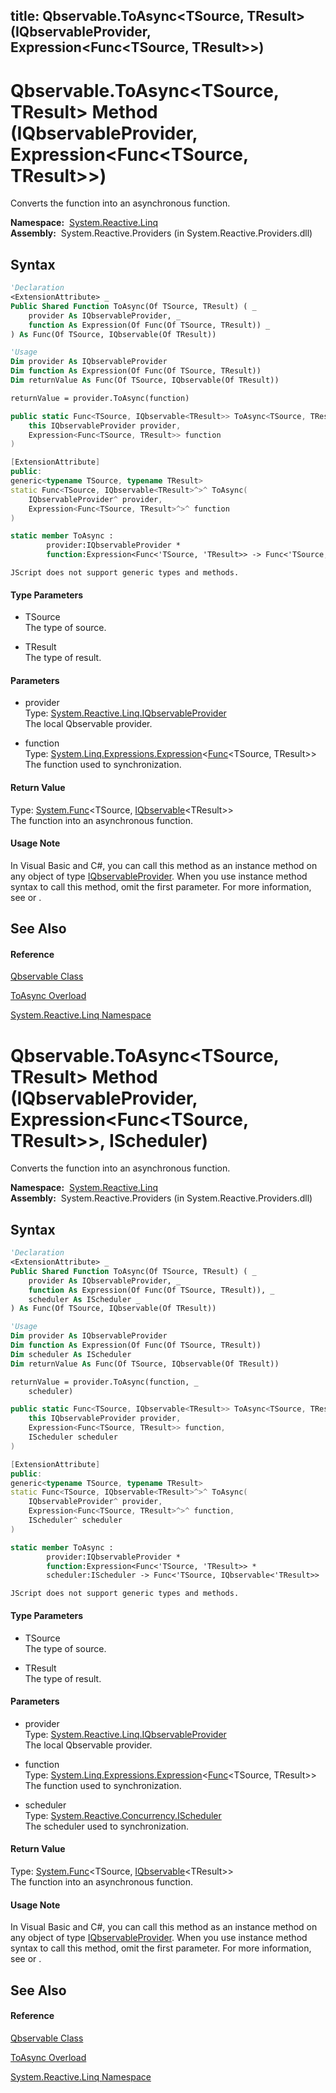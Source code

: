 title: Qbservable.ToAsync<TSource, TResult>(IQbservableProvider, Expression<Func<TSource, TResult>>)
---
# Qbservable.ToAsync\<TSource, TResult\> Method (IQbservableProvider, Expression\<Func\<TSource, TResult\>\>)

Converts the function into an asynchronous function.

**Namespace:**  [System.Reactive.Linq](System.Reactive.Linq/System.Reactive.Linq)  
**Assembly:**  System.Reactive.Providers (in System.Reactive.Providers.dll)

## Syntax

```vb
'Declaration
<ExtensionAttribute> _
Public Shared Function ToAsync(Of TSource, TResult) ( _
    provider As IQbservableProvider, _
    function As Expression(Of Func(Of TSource, TResult)) _
) As Func(Of TSource, IQbservable(Of TResult))
```

```vb
'Usage
Dim provider As IQbservableProvider
Dim function As Expression(Of Func(Of TSource, TResult))
Dim returnValue As Func(Of TSource, IQbservable(Of TResult))

returnValue = provider.ToAsync(function)
```

```csharp
public static Func<TSource, IQbservable<TResult>> ToAsync<TSource, TResult>(
    this IQbservableProvider provider,
    Expression<Func<TSource, TResult>> function
)
```

```c++
[ExtensionAttribute]
public:
generic<typename TSource, typename TResult>
static Func<TSource, IQbservable<TResult>^>^ ToAsync(
    IQbservableProvider^ provider, 
    Expression<Func<TSource, TResult>^>^ function
)
```

```fsharp
static member ToAsync : 
        provider:IQbservableProvider * 
        function:Expression<Func<'TSource, 'TResult>> -> Func<'TSource, IQbservable<'TResult>> 
```

```jscript
JScript does not support generic types and methods.
```

#### Type Parameters

- TSource  
  The type of source.

- TResult  
  The type of result.

#### Parameters

- provider  
  Type: [System.Reactive.Linq.IQbservableProvider](IQbservableProvider/IQbservableProvider)  
  The local Qbservable provider.

- function  
  Type: [System.Linq.Expressions.Expression](https://msdn.microsoft.com/en-us/library/Bb335710)\<[Func](https://msdn.microsoft.com/en-us/library/Bb549151)\<TSource, TResult\>\>  
  The function used to synchronization.

#### Return Value

Type: [System.Func](https://msdn.microsoft.com/en-us/library/Bb549151)\<TSource, [IQbservable](IQbservable/IQbservable(TSource))\<TResult\>\>  
The function into an asynchronous function.

#### Usage Note

In Visual Basic and C\#, you can call this method as an instance method on any object of type [IQbservableProvider](IQbservableProvider/IQbservableProvider). When you use instance method syntax to call this method, omit the first parameter. For more information, see [](https://msdn.microsoft.com/en-us/library/Bb384936) or [](https://msdn.microsoft.com/en-us/library/Bb383977).

## See Also

#### Reference

[Qbservable Class](Qbservable/Qbservable)

[ToAsync Overload](ToAsync/Qbservable.ToAsync)

[System.Reactive.Linq Namespace](System.Reactive.Linq/System.Reactive.Linq)

# Qbservable.ToAsync\<TSource, TResult\> Method (IQbservableProvider, Expression\<Func\<TSource, TResult\>\>, IScheduler)

Converts the function into an asynchronous function.

**Namespace:**  [System.Reactive.Linq](System.Reactive.Linq/System.Reactive.Linq)  
**Assembly:**  System.Reactive.Providers (in System.Reactive.Providers.dll)

## Syntax

```vb
'Declaration
<ExtensionAttribute> _
Public Shared Function ToAsync(Of TSource, TResult) ( _
    provider As IQbservableProvider, _
    function As Expression(Of Func(Of TSource, TResult)), _
    scheduler As IScheduler _
) As Func(Of TSource, IQbservable(Of TResult))
```

```vb
'Usage
Dim provider As IQbservableProvider
Dim function As Expression(Of Func(Of TSource, TResult))
Dim scheduler As IScheduler
Dim returnValue As Func(Of TSource, IQbservable(Of TResult))

returnValue = provider.ToAsync(function, _
    scheduler)
```

```csharp
public static Func<TSource, IQbservable<TResult>> ToAsync<TSource, TResult>(
    this IQbservableProvider provider,
    Expression<Func<TSource, TResult>> function,
    IScheduler scheduler
)
```

```c++
[ExtensionAttribute]
public:
generic<typename TSource, typename TResult>
static Func<TSource, IQbservable<TResult>^>^ ToAsync(
    IQbservableProvider^ provider, 
    Expression<Func<TSource, TResult>^>^ function, 
    IScheduler^ scheduler
)
```

```fsharp
static member ToAsync : 
        provider:IQbservableProvider * 
        function:Expression<Func<'TSource, 'TResult>> * 
        scheduler:IScheduler -> Func<'TSource, IQbservable<'TResult>> 
```

```jscript
JScript does not support generic types and methods.
```

#### Type Parameters

- TSource  
  The type of source.

- TResult  
  The type of result.

#### Parameters

- provider  
  Type: [System.Reactive.Linq.IQbservableProvider](IQbservableProvider/IQbservableProvider)  
  The local Qbservable provider.

- function  
  Type: [System.Linq.Expressions.Expression](https://msdn.microsoft.com/en-us/library/Bb335710)\<[Func](https://msdn.microsoft.com/en-us/library/Bb549151)\<TSource, TResult\>\>  
  The function used to synchronization.

- scheduler  
  Type: [System.Reactive.Concurrency.IScheduler](IScheduler/IScheduler)  
  The scheduler used to synchronization.

#### Return Value

Type: [System.Func](https://msdn.microsoft.com/en-us/library/Bb549151)\<TSource, [IQbservable](IQbservable/IQbservable(TSource))\<TResult\>\>  
The function into an asynchronous function.

#### Usage Note

In Visual Basic and C\#, you can call this method as an instance method on any object of type [IQbservableProvider](IQbservableProvider/IQbservableProvider). When you use instance method syntax to call this method, omit the first parameter. For more information, see [](https://msdn.microsoft.com/en-us/library/Bb384936) or [](https://msdn.microsoft.com/en-us/library/Bb383977).

## See Also

#### Reference

[Qbservable Class](Qbservable/Qbservable)

[ToAsync Overload](ToAsync/Qbservable.ToAsync)

[System.Reactive.Linq Namespace](System.Reactive.Linq/System.Reactive.Linq)
